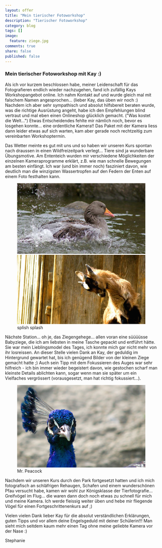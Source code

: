 ```yaml
---
layout: offer
title: "Mein tierischer Fotoworkshop"
description: "Tierischer Fotoworkshop"
category: blog
tags: []
image:
  feature: ziege.jpg
comments: true
share: false
published: false
---
```


### Mein tierischer Fotoworkshop mit Kay :)

Als ich vor kurzem beschlossen habe, meiner Leidenschaft für das Fotografieren endlich wieder nachzugehen, fand ich zufällig Kays Workshopangebot online. 
Ich nahm Kontakt auf und wurde gleich mal mit falschem Namen angesprochen... (lieber Kay, das üben wir noch :) 
Nachdem ich aber sehr sympathisch und absolut hilfsbereit beraten wurde, was die richtige Ausrüstung angeht, habe ich den Empfehlungen blind vertraut und mal eben einen Onlineshop glücklich gemacht. ("Was kostet die Welt...")
Etwas Entscheidendes fehlte mir nämlich noch, bevor es losgehen konnte... eine ordentliche Kamera!!
Das Paket mit der Kamera liess dann leider etwas auf sich warten, kam aber gerade noch rechtzeitig zum vereinbarten Workshoptermin.

Das Wetter meinte es gut mit uns und so haben wir unseren Kurs spontan nach draussen in einen Wildfreizeitpark verlegt... Tiere sind ja wunderbare Übungsmotive. 
Am Ententeich wurden mir verschiedene Möglichkeiten der einzelnen Kameraprogramme erklärt, z.B. wie man schnelle Bewegungen am besten einfängt. Ich war (und bin immer noch) fasziniert davon, wie deutlich man die winzigsten Wassertropfen auf den Federn der Enten auf einem Foto festhalten kann. 

<figure class="half">
	<img src="/images/ente.jpg">
	<img src="/images/ziege2.jpg">
	<figcaption>splish splash</figcaption>
</figure>

Nächste Station... oh je, das Ziegengehege... allen voran eine süüüüsse Babyziege, die ich am liebsten in meine Tasche gepackt und entführt hätte. Sie war mein Lieblingsmodel des Tages, ich konnte mich gar nicht mehr von ihr losreissen. 
An dieser Stelle vielen Dank an Kay, der geduldig im Hintergrund gewartet hat, bis ich genügend Bilder von der kleinen Ziege gemacht hatte ;) Auch sein Tipp mit dem Fokussieren des Auges war sehr hilfreich - ich bin immer wieder begeistert davon, wie gestochen scharf man kleinste Details ablichten kann, sogar wenn man sie später um ein Vielfaches vergrössert (vorausgesetzt, man hat richtig fokussiert...).

<figure>
<img src="/images/pfau.jpg"/>
<figcaption>Mr. Peacock</figcaption>
</figure>

Nachdem wir unseren Kurs durch den Park fortgesetzt hatten und ich mich fotografisch an schläfrigen Rehaugen, Schafen und einem wunderschönen Pfau versucht habe, kamen wir wohl zur Königsklasse der Tierfotografie... Greifvögel im Flug... die waren dann doch noch etwas zu schnell für mich und meine Kamera. Ich werde fleissig weiter üben und hebe mir fliegende Vögel für einen Fortgeschrittenenkurs auf ;)

Vielen vielen Dank lieber Kay für die absolut verständlichen Erklärungen, guten Tipps und vor allem deine Engelsgeduld mit deiner Schülerin!!! Man sieht mich seitdem kaum mehr einen Tag ohne meine geliebte Kamera vor der Nase :)

Stephanie



